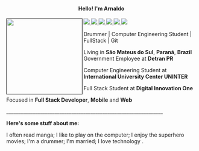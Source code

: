 ﻿<h4 align="center">
  Hello! I'm Arnaldo 
</h4> 
<div>
<p align="left">
<img src="http:///arnaldorochafilho.atwebpages.com/img/download.png" width="200" border="1" align="left" border="1"/>
</p>
<p align="">
<a 
   href="http://api.whatsapp.com/send?1=pt_BR&phone=5542988297314" 
   alt="WhatsApp"
   target="blank" 
   >  
  <img src="https://img.shields.io/badge/-Whatsapp-4CA143?style=flat-square&labelColor=4CA143&logo=whatsapp&logoColor=white&link" />
  </a>
  <a href="mailto:arnaldorochafilho@gmail.com"
     alt="https://mail.google.com"
     target="blank"
     >
  </a>
  <a
     href="https://www.linkedin.com/in/arnaldo-rocha-filho-52ba03163/"
     alt="LinkedIn"
     Target="blank"
     >
    <img src="https://img.shields.io/badge/-LinkedIn-blue?style=flat-square&logo=Linkedin&logoColor=white&link" />
  </a>
  <a
     href="https://github.com/arnaldorocha"
     alt="GitHub"
     target="blank"
     >
    <img src="https://img.shields.io/badge/-Github-000?style=flat-square&logo=Github&logoColor=white&link" />
  </a>
    <a
    href="https://www.facebook.com/supernaldo/" 
    alt="Facebook"
    target="blank"
  >
    <img src="https://img.shields.io/badge/-Facebook-006?style=flat-square&logo=Facebook&logoColor=white&link" />
  </a>
  <a
    href="https://www.instagram.com/arnaldorochafilho" 
    alt="Instagram"
    target="blank"
       >
    <img src="https://img.shields.io/badge/-Instagram-993399?style=flat-square&logo=Instagram&logoColor=white&link" />
  </a>
    <a
    href="mailto:arnaldorochafilho@gmail.com" 
    alt="Gmail"
    target="blank"
  >
    <img src="https://img.shields.io/badge/-Gmail-c14438?style=flat-square&logo=Gmail&logoColor=white&link=mailto:arnaldorochafilho@gmail.com" />
  </a>
<p align="">
 Drummer | Computer Engineering Student | FullStack | Git
<p align="">
 Living in <b>São Mateus do Sul</b>, <b>Paraná</b>, <b>Brazil</b> &nbsp;  Government Employee at <b> Detran PR </b>
<p align="">
 Computer Engineering Student at <b>International University Center UNINTER</b> &nbsp; 
</p>
<p align="">
 Full Stack Student at <b>Digital Innovation One </b> &nbsp; 
</p>
<p align="">
 Focused in <b>Full Stack Developer</b>, <b>Mobile</b> and <b>Web</b>
   </p>   
 <p align="">
   _________________________________________________________________
     </p>
  <p align="">
  <b>Here's some stuff about me:</b> 
  </p>
  <p
  <p align="">
  I often read manga; I like to play on the computer; I enjoy the superhero movies; I'm a drummer;  I'm married; I love technology .
   </p>
</div>
</body>
</html>

